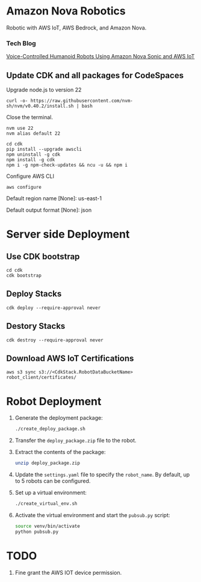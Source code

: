 # Amazon Nova Robotics

Robotic with AWS IoT, AWS Bedrock, and Amazon Nova.

### Tech Blog
[Voice-Controlled Humanoid Robots Using Amazon Nova Sonic and AWS IoT](https://community.aws/content/2vqYxQLMJ8dYsL9kJnfPj0wIps3/voice-controlled-humanoid-robots-using-amazon-nova-sonic-and-aws-iot)

## Update CDK and all packages for CodeSpaces

Upgrade node.js to version 22

```
curl -o- https://raw.githubusercontent.com/nvm-sh/nvm/v0.40.2/install.sh | bash
```

Close the terminal.

```
nvm use 22
nvm alias default 22
```

```
cd cdk
pip install --upgrade awscli
npm uninstall -g cdk
npm install -g cdk
npm i -g npm-check-updates && ncu -u && npm i
```

Configure AWS CLI

```
aws configure
```

Default region name [None]: us-east-1

Default output format [None]: json


# Server side Deployment

## Use CDK bootstrap

```
cd cdk
cdk bootstrap
```

## Deploy Stacks

```
cdk deploy --require-approval never
```

## Destory Stacks

```
cdk destroy --require-approval never
```

## Download AWS IoT Certifications

```
aws s3 sync s3://<CdkStack.RobotDataBucketName> robot_client/certificates/
```

# Robot Deployment

1. Generate the deployment package:

   ```bash
   ./create_deploy_package.sh
   ```

2. Transfer the `deploy_package.zip` file to the robot.

3. Extract the contents of the package:

   ```bash
   unzip deploy_package.zip
   ```

4. Update the `settings.yaml` file to specify the `robot_name`. By default, up to 5 robots can be configured.

5. Set up a virtual environment:

   ```bash
   ./create_virtual_env.sh
   ```

6. Activate the virtual environment and start the `pubsub.py` script:

   ```bash
   source venv/bin/activate
   python pubsub.py
   ```

# TODO

1. Fine grant the AWS IOT device permission.
